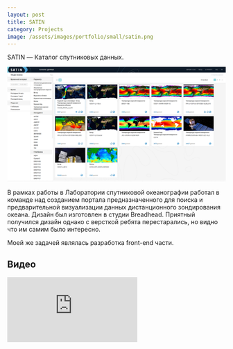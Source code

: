 ```yaml
---
layout: post
title: SATIN
category: Projects
image: /assets/images/portfolio/small/satin.png
---
```


SATIN — Каталог спутниковых данных.

<!--more-->
<img src="/assets/images/portfolio/satin.png" class="img-responsive">

 

В рамках работы в Лаборатории спутниковой океанографии работал в команде над созданием портала предназначенного для поиска и предварительной визуализации данных дистанционного зондирования океана. Дизайн был изготовлен в студии Breadhead. Приятный получился дизайн однако с версткой ребята перестарались, но видно что им самим было интересно.

Моей же задачей являлась разработка front-end части.

## Видео

<div class="embed-responsive embed-responsive-4by3">
<iframe class="embed-responsive-item" src="https://www.youtube.com/embed/ow3QcZ-HQu0" frameborder="0" allowfullscreen></iframe>
</div>